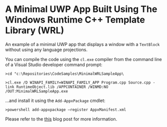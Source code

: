 # A Minimal UWP App Built Using The Windows Runtime C++ Template Library (WRL)

An example of a minimal UWP app that displays a window with a `TextBlock` without using any language projections.

You can compile the code using the `cl.exe` compiler from the command line of a Visual Studio developer command prompt:

`>cd "c:\Repositories\CodeSamples\MinimalWRLSampleApp\`

`>cl.exe /D WINAPI_FAMILY=WINAPI_FAMILY_APP Program.cpp Source.cpp -link RuntimeObject.lib /APPCONTAINER /WINMD:NO /OUT:MinimalWRLSampleApp.exe`

...and install it using the `Add-AppxPackage` cmdlet:

`>powershell add-appxpackage –register AppxManifest.xml`

Please refer to the [this](https://blog.magnusmontin.net/2017/12/30/minimal-uwp-wrl-xaml-app/) blog post for more information.
